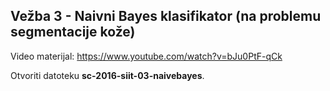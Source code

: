 ## Vežba 3 - Naivni Bayes klasifikator (na problemu segmentacije kože)


Video materijal: https://www.youtube.com/watch?v=bJu0PtF-qCk

Otvoriti datoteku **sc-2016-siit-03-naivebayes**.
